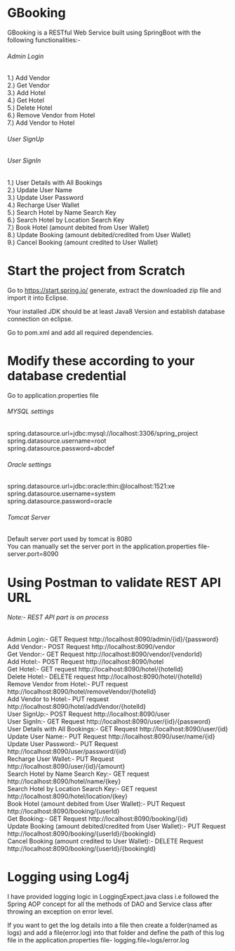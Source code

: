 # GBooking
GBooking is a RESTful Web Service built using SpringBoot with the following functionalities:- 
###### Admin Login
1.) Add Vendor <br/>
2.) Get Vendor <br/>
3.) Add Hotel <br/>
4.) Get Hotel <br/>
5.) Delete Hotel <br/>
6.) Remove Vendor from Hotel <br/>
7.) Add Vendor to Hotel <br/>
###### User SignUp <br/>
###### User SignIn <br/>
1.) User Details with All Bookings <br/>
2.) Update User Name <br/>
3.) Update User Password <br/>
4.) Recharge User Wallet <br/>
5.) Search Hotel by Name Search Key <br/>
6.) Search Hotel by Location Search Key <br/>
7.) Book Hotel (amount debited from User Wallet) <br/>
8.) Update Booking (amount debited/credited from User Wallet) <br/>
9.) Cancel Booking (amount credited to User Wallet) <br/>

# Start the project from Scratch
Go to https://start.spring.io/  generate, extract the downloaded zip file and import it into Eclipse. <br/>

Your installed JDK should be at least Java8 Version and establish database connection on eclipse. <br/>

Go to pom.xml and add all required dependencies.

# Modify these according to your database credential
Go to application.properties file
###### MYSQL settings
spring.datasource.url=jdbc:mysql://localhost:3306/spring_project <br/>
spring.datasource.username=root <br/>
spring.datasource.password=abcdef
###### Oracle settings
spring.datasource.url=jdbc:oracle:thin:@localhost:1521:xe <br/>
spring.datasource.username=system <br/>
spring.datasource.password=oracle
###### Tomcat Server
Default server port used by tomcat is 8080 <br/>
You can manually set the server port in the application.properties file- server.port=8090

# Using Postman to validate REST API URL

###### Note:- REST API part is on process
Admin Login:- GET Request http://localhost:8090/admin/{id}/{password} <br/>
Add Vendor:- POST Request http://localhost:8090/vendor <br/>
Get Vendor:- GET Request http://localhost:8090/vendor/{vendorId} <br/>
Add Hotel:- POST Request http://localhost:8090/hotel <br/>
Get Hotel:- GET request http://localhost:8090/hotel/{hotelId} <br/>
Delete Hotel:- DELETE request http://localhost:8090/hotel/{hotelId} <br/>
Remove Vendor from Hotel:- PUT request http://localhost:8090/hotel/removeVendor/{hotelId} <br/>
Add Vendor to Hotel:- PUT request http://localhost:8090/hotel/addVendor/{hotelId} <br/>
User SignUp:- POST Request http://localhost:8090/user <br/>
User SignIn:- GET Request http://localhost:8090/user/{id}/{password}<br/>
User Details with All Bookings:- GET Request http://localhost:8090/user/{id} <br/>
Update User Name:- PUT Request http://localhost:8090/user/name/{id} <br/>
Update User Password:- PUT Request http://localhost:8090/user/password/{id} <br/>
Recharge User Wallet:- PUT Request http://localhost:8090/user/{id}/{amount} <br/>
Search Hotel by Name Search Key:- GET request http://localhost:8090/hotel/name/{key} <br/>
Search Hotel by Location Search Key:- GET request http://localhost:8090/hotel/location/{key} <br/>
Book Hotel (amount debited from User Wallet):- PUT Request http://localhost:8090/booking/{userId} <br/>
Get Booking:- GET Request http://localhost:8090/booking/{id} <br/>
Update Booking (amount debited/credited from User Wallet):- PUT Request http://localhost:8090/booking/{userId}/{bookingId} <br/>
Cancel Booking (amount credited to User Wallet):- DELETE Request http://localhost:8090/booking/{userId}/{bookingId}  <br/>

# Logging using Log4j
I have provided logging logic in LoggingExpect.java class i.e followed the Spring AOP concept for all the methods of DAO and Service class after throwing an exception on error level. <br/>

If you want to get the log details into a file then create a folder(named as logs) and add a file(error.log) into that folder and define the path of this log file in the application.properties file- logging.file=logs/error.log
